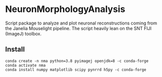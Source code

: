 # NeuronMorphologyAnalysis
Script package to analyze and plot neuronal reconstructions coming from the Janelia Mouselight pipeline. The script heavily lean on the SNT FIJI (ImageJ) toolbox.
## Install
```
conda create -n nma python=3.8 pyimagej openjdk=8 -c conda-forge
conda activate nma
conda install numpy matplotlib scipy pynrrd h5py -c conda-forge
```
